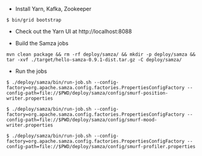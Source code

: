 * Install Yarn, Kafka, Zookeeper
```
$ bin/grid bootstrap
```

* Check out the Yarn UI at http://localhost:8088

* Build the Samza jobs
```
mvn clean package && rm -rf deploy/samza/ && mkdir -p deploy/samza && tar -xvf ./target/hello-samza-0.9.1-dist.tar.gz -C deploy/samza/
```

* Run the jobs
```
$ ./deploy/samza/bin/run-job.sh --config-factory=org.apache.samza.config.factories.PropertiesConfigFactory --config-path=file://$PWD/deploy/samza/config/smurf-position-writer.properties
```

```
$ ./deploy/samza/bin/run-job.sh --config-factory=org.apache.samza.config.factories.PropertiesConfigFactory --config-path=file://$PWD/deploy/samza/config/smurf-mood-writer.properties
```

```
$ ./deploy/samza/bin/run-job.sh --config-factory=org.apache.samza.config.factories.PropertiesConfigFactory --config-path=file://$PWD/deploy/samza/config/smurf-profiler.properties
```

